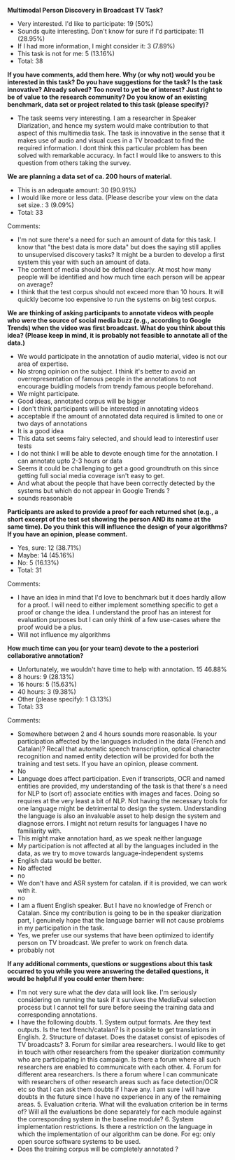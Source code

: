 **Multimodal Person Discovery in Broadcast TV Task?** 
 - Very interested. I'd like to participate: 19 (50%) - Sounds quite interesting. Don't know for sure if I'd participate: 11 (28.95%) - If I had more information, I might consider it: 3 (7.89%) - This task is not for me: 5 (13.16%) - Total: 38**If you have comments, add them here. Why (or why not) would you be interested in this task? Do you have suggestions for the task? Is the task innovative? Already solved? Too novel to yet be of interest? Just right to be of value to the research community? Do you know of an existing benchmark, data set or project related to this task (please specify)?** - The task seems very interesting. I am a researcher in Speaker Diarization, and hence my system would make contribution to that aspect of this multimedia task. The task is innovative in the sense that it makes use of audio and visual cues in a TV broadcast to find the required information. I dont think this particular problem has been solved with remarkable accuracy. In fact I would like to answers to this question from others taking the survey.**We are planning a data set of ca. 200 hours of material.** - This is an adequate amount: 30 (90.91%) - I would like more or less data. (Please describe your view on the data set size.: 3 (9.09%) - Total: 33
Comments:
 - I'm not sure there's a need for such an amount of data for this task. I know that "the best data is more data" but does the saying still applies to unsupervised discovery tasks? It might be a burden to develop a first system this year with such an amount of data. - The content of media should be defined clearly. At most how many people will be identified and how much time each person will be appear on average? - I think that the test corpus should not exceed more than 10 hours. It will quickly become too expensive to run the systems on big test corpus.**We are thinking of asking participants to annotate videos with people who were the source of social media buzz (e.g., according to Google Trends) when the video was first broadcast. What do you think about this idea? (Please keep in mind, it is probably not feasible to annotate all of the data.)** - We would participate in the annotation of audio material, video is not our area of expertise. - No strong opinion on the subject. I think it's better to avoid an overrepresentation of famous people in the annotations to not encourage buidling models from trendy famous people beforehand. - We might participate. - Good ideas, annotated corpus will be bigger - I don't think participants will be interested in annotating videos - acceptable if the amount of annotated data required is limited to one or two days of annotations - It is a good idea - This data set seems fairy selected, and should lead to interestinf user tests - I do not think I will be able to devote enough time for the annotation. I can annotate upto 2-3 hours or data - Seems it could be challenging to get a good groundtruth on this since getting full social media coverage isn't easy to get. - And what about the people that have been correctly detected by the systems but which do not appear in Google Trends ? - sounds reasonable**Participants are asked to provide a proof for each returned shot (e.g., a short excerpt of the test set showing the person AND its name at the same time). Do you think this will influence the design of your algorithms? If you have an opinion, please comment.** - Yes, sure: 12 (38.71%) - Maybe: 14 (45.16%) - No: 5 (16.13%) - Total: 31Comments:
 - I have an idea in mind that I'd love to benchmark but it does hardly allow for a proof. I will need to either implement something specific to get a proof or change the idea. I understand the proof has an interest for evaluation purposes but I can only think of a few use-cases where the proof would be a plus. - Will not influence my algorithms**How much time can you (or your team) devote to the a posteriori collaborative annotation?** - Unfortunately, we wouldn't have time to help with annotation.	15	46.88% - 8 hours: 9 (28.13%) - 16 hours: 5 (15.63%) - 40 hours: 3 (9.38%) - Other (please specify): 1 (3.13%) - Total: 33 
Comments:
 - Somewhere between 2 and 4 hours sounds more reasonable.Is your participation affected by the languages included in the data (French and Catalan)? Recall that automatic speech transcription, optical character recognition and named entity detection will be provided for both the training and test sets. If you have an opinion, please comment. - No - Language does affect participation. Even if transcripts, OCR and named entities are provided, my understanding of the task is that there's a need for NLP to (sort of) associate entities with images and faces. Doing so requires at the very least a bit of NLP. Not having the necessary tools for one language might be detrimental to design the system. Understanding the language is also an invaluable asset to help design the system and diagnose errors. I might not return results for languages I have no familiarity with. - This might make annotation hard, as we speak neither language - My participation is not affected at all by the languages included in the data, as we try to move towards language-independent systems - English data would be better. - No affected - no - We don't have and ASR system for catalan. if it is provided, we can work with it. - no - I am a fluent English speaker. But I have no knowledge of French or Catalan. Since my contribution is going to be in the speaker diarization part, I genuinely hope that the language barrier will not cause problems in my participation in the task. - Yes, we prefer use our systems that have been optimized to identify person on TV broadcast. We prefer to work on french data. - probably not**If any additional comments, questions or suggestions about this task occurred to you while you were answering the detailed questions, it would be helpful if you could enter them here:** - I'm not very sure what the dev data will look like. I'm seriously considering on running the task if it survives the MediaEval selection process but I cannot tell for sure before seeing the training data and corresponding annotations. - I have the following doubts. 1. System output formats. Are they text outputs. Is the text french/catalan? Is it possible to get translations in English. 2. Structure of dataset. Does the dataset consist of episodes of TV broadcasts? 3. Forum for similar area researchers. I would like to get in touch with other researchers from the speaker diarization community who are participating in this campaign. Is there a forum where all such researchers are enabled to communicate with each other. 4. Forum for different area researchers. Is there a forum where I can communicate with researchers of other research areas such as face detection/OCR etc so that I can ask them doubts if I have any. I am sure I will have doubts in the future since I have no experience in any of the remaining areas. 5. Evaluation criteria. What will the evaluation criterion be in terms of? Will all the evaluations be done separately for each module against the corresponding system in the baseline module? 6. System implementation restrictions. Is there a restriction on the language in which the implementation of our algorithm can be done. For eg: only open source software systems to be used. - Does the training corpus will be completely annotated ? 